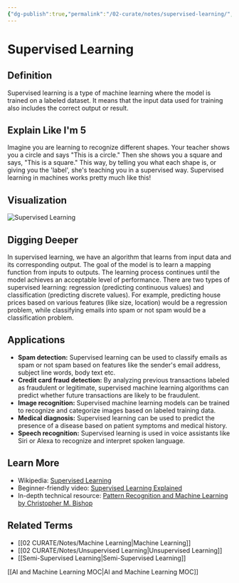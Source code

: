 ```yaml
---
{"dg-publish":true,"permalink":"/02-curate/notes/supervised-learning/","title":"Supervised Learning","tags":["ai","machine-learning"]}
---
```


# Supervised Learning

## **Definition**  
Supervised learning is a type of machine learning where the model is trained on a labeled dataset. It means that the input data used for training also includes the correct output or result.

## **Explain Like I'm 5**  
Imagine you are learning to recognize different shapes. Your teacher shows you a circle and says "This is a circle." Then she shows you a square and says, "This is a square." This way, by telling you what each shape is, or giving you the 'label', she's teaching you in a supervised way. Supervised learning in machines works pretty much like this!

## **Visualization**  
![Supervised Learning](https://miro.medium.com/max/843/1*ZX05x1xYgaVoa4Vn2kKS9g.png)

## **Digging Deeper**
In supervised learning, we have an algorithm that learns from input data and its corresponding output. The goal of the model is to learn a mapping function from inputs to outputs. The learning process continues until the model achieves an acceptable level of performance. There are two types of supervised learning: regression (predicting continuous values) and classification (predicting discrete values). For example, predicting house prices based on various features (like size, location) would be a regression problem, while classifying emails into spam or not spam would be a classification problem.

## **Applications**  
- **Spam detection:** Supervised learning can be used to classify emails as spam or not spam based on features like the sender's email address, subject line words, body text etc.
- **Credit card fraud detection:** By analyzing previous transactions labeled as fraudulent or legitimate, supervised machine learning algorithms can predict whether future transactions are likely to be fraudulent.
- **Image recognition:** Supervised machine learning models can be trained to recognize and categorize images based on labeled training data.
- **Medical diagnosis:** Supervised learning can be used to predict the presence of a disease based on patient symptoms and medical history.
- **Speech recognition:** Supervised learning is used in voice assistants like Siri or Alexa to recognize and interpret spoken language.

## **Learn More**  
- Wikipedia: [Supervised Learning](https://en.wikipedia.org/wiki/Supervised_learning)
- Beginner-friendly video: [Supervised Learning Explained](https://www.youtube.com/watch?v=JNlEIEwe-Cg)
- In-depth technical resource: [Pattern Recognition and Machine Learning by Christopher M. Bishop](https://www.microsoft.com/en-us/research/uploads/prod/2006/01/Bishop-Pattern-Recognition-and-Machine-Learning-2006.pdf)

## **Related Terms**  
- [[02 CURATE/Notes/Machine Learning\|Machine Learning]]
- [[02 CURATE/Notes/Unsupervised Learning\|Unsupervised Learning]]
- [[Semi-Supervised Learning\|Semi-Supervised Learning]]


[[AI and Machine Learning MOC\|AI and Machine Learning MOC]]